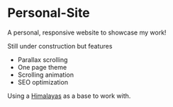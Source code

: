 # Personal-Site
A personal, responsive website to showcase my work!

Still under construction but features 
- Parallax scrolling 
- One page theme 
- Scrolling animation
- SEO optimization 

Using a [Himalayas](https://justfreethemes.com/himalayas) as a base to work with.
